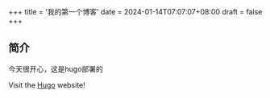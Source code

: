 +++
title = '我的第一个博客'
date = 2024-01-14T07:07:07+08:00
draft = false
+++
## 简介

今天很开心，这是hugo部署的

Visit the [Hugo](https://gohugo.io) website!